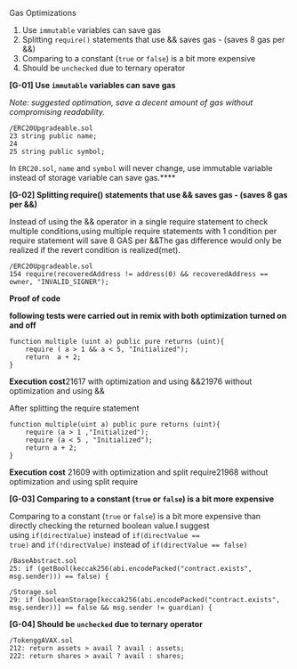 Gas Optimizations

1. Use `immutable` variables can save gas 
2. Splitting `require()` statements that use && saves gas - (saves 8 gas per &&)
3. Comparing to a constant (`true` or `false`) is a bit more expensive
4. Should be `unchecked` due to ternary operator

**[G-01] Use `immutable` variables can save gas** 

*Note: suggested optimation, save a decent amount of gas without compromising readability.*

```solidity
/ERC20Upgradeable.sol
23 string public name;
24
25 string public symbol;
```

In `ERC20.sol`, `name` and `symbol` will never change, use immutable variable instead of storage variable can save gas.****

**[G-02] Splitting require() statements that use && saves gas - (saves 8 gas per &&)**

Instead of using the && operator in a single require statement to check multiple conditions,using multiple require statements with 1 condition per require statement will save 8 GAS per &&The gas difference would only be realized if the revert condition is realized(met).

```solidity
/ERC20Upgradeable.sol
154 require(recoveredAddress != address(0) && recoveredAddress == owner, "INVALID_SIGNER");
```

**Proof of code**

**following tests were carried out in remix with both optimization turned on and off**

```solidity
function multiple (uint a) public pure returns (uint){
	require ( a > 1 && a < 5, "Initialized");
	return  a + 2;
}
```

**Execution cost**21617 with optimization and using &&21976 without optimization and using &&

After splitting the require statement

```solidity
function multiple(uint a) public pure returns (uint){
	require (a > 1 ,"Initialized");
	require (a < 5 , "Initialized");
	return a + 2;
}
```

**Execution cost** 21609 with optimization and split require21968 without optimization and using split require

**[G-03] Comparing to a constant (`true` or `false`) is a bit more expensive**

Comparing to a constant (`true` or `false`) is a bit more expensive than directly checking the returned boolean value.I suggest using `if(directValue)` instead of `if(directValue == true)` and `if(!directValue)` instead of `if(directValue == false)` 

```solidity
/BaseAbstract.sol
25: if (getBool(keccak256(abi.encodePacked("contract.exists", msg.sender))) == false) {

/Storage.sol
29: if (booleanStorage[keccak256(abi.encodePacked("contract.exists", msg.sender))] == false && msg.sender != guardian) {
```

**[G-04] Should be `unchecked` due to ternary operator**
```solidity
/TokenggAVAX.sol
212: return assets > avail ? avail : assets;
222: return shares > avail ? avail : shares;
```
